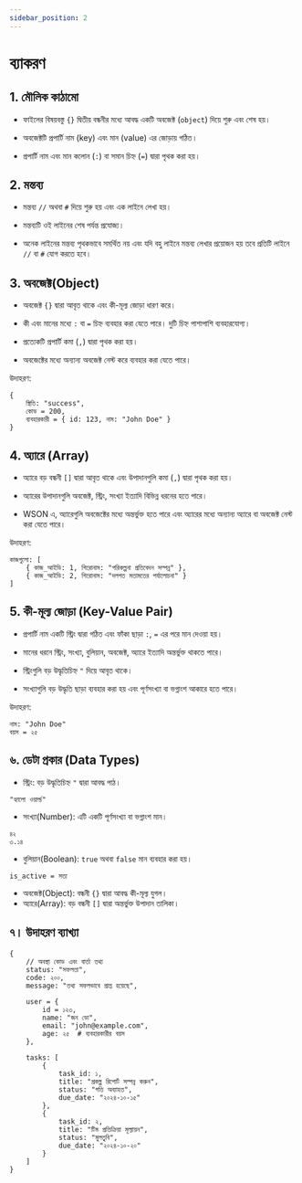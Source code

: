 ```yaml
---
sidebar_position: 2
---
```


# ব্যাকরণ

## 1. মৌলিক কাঠামো

- ফাইলের বিষয়বস্তু `{}` দ্বিতীয় বন্ধনীর মধ্যে আবদ্ধ একটি অবজেক্ট (`object`) দিয়ে শুরু এবং শেষ হয়।

- অবজেক্টটি প্রপার্টি নাম (key) এবং মান (value) এর জোড়ায় গঠিত।

- প্রপার্টি নাম এবং মান কলোন (`:`) বা সমান চিহ্ন (`=`) দ্বারা পৃথক করা হয়।

## 2. মন্তব্য

- মন্তব্য `//` অথবা `#` দিয়ে শুরু হয় এবং এক লাইনে লেখা হয়।

- মন্তব্যটি ওই লাইনের শেষ পর্যন্ত প্রযোজ্য।

- অনেক লাইনের মন্তব্য পৃথকভাবে সমর্থিত নয় এবং যদি বহু লাইনে মন্তব্য লেখার প্রয়োজন হয় তবে প্রতিটি লাইনে `//` বা `#` যোগ করতে হবে।

## 3. অবজেক্ট(Object)

- অবজেক্ট `{}` দ্বারা আবৃত থাকে এবং কী-মূল্য জোড়া ধারণ করে।

- কী এবং মানের মধ্যে `:` বা `=` চিহ্ন ব্যবহার করা যেতে পারে। দুটি চিহ্ন পাশাপাশি ব্যবহারযোগ্য।

- প্রত্যেকটি প্রপার্টি কমা (`,`) দ্বারা পৃথক করা হয়।

- অবজেক্টের মধ্যে অন্যান্য অবজেক্ট নেস্ট করে ব্যবহার করা যেতে পারে।

উদাহরণ:

```
{
    স্থিতি: "success",
    কোড = 200,
    ব্যবহারকারী = { id: 123, নাম: "John Doe" }
}
```

## 4. অ্যারে (Array)

- অ্যারে বড় বন্ধনী `[]` দ্বারা আবৃত থাকে এবং উপাদানগুলি কমা (`,`) দ্বারা পৃথক করা হয়।

- অ্যারের উপাদানগুলি অবজেক্ট, স্ট্রিং, সংখ্যা ইত্যাদি বিভিন্ন ধরনের হতে পারে।

- WSON এ, অ্যারেগুলি অবজেক্টের মধ্যে অন্তর্ভুক্ত হতে পারে এবং অ্যারের মধ্যে অন্যান্য অ্যারে বা অবজেক্ট নেস্ট করা যেতে পারে।

উদাহরণ:

```
কাজগুলো: [
    { কাজ_আইডি: 1, শিরোনাম: "পরিকল্পনা প্রতিবেদন সম্পন্ন" },
    { কাজ_আইডি: 2, শিরোনাম: "দলগত মতামতের পর্যালোচনা" }
]
```

## 5. কী-মূল্য জোড়া (Key-Value Pair)

- প্রপার্টি নাম একটি স্ট্রিং দ্বারা গঠিত এবং ফাঁকা ছাড়া `:`, `=` এর পরে মান দেওয়া হয়।

- মানের ধরনে স্ট্রিং, সংখ্যা, বুলিয়ান, অবজেক্ট, অ্যারে ইত্যাদি অন্তর্ভুক্ত থাকতে পারে।

- স্ট্রিংগুলি বড় উদ্ধৃতিচিহ্ন `"` দিয়ে আবৃত থাকে।

- সংখ্যাগুলি বড় উদ্ধৃতি ছাড়া ব্যবহার করা হয় এবং পূর্ণসংখ্যা বা ভগ্নাংশ আকারে হতে পারে।

উদাহরণ:

```
নাম: "John Doe"
বয়স = ২৫
```

## ৬. ডেটা প্রকার (Data Types)

- স্ট্রিং: বড় উদ্ধৃতিচিহ্ন `"` দ্বারা আবদ্ধ পাঠ।

```
"হ্যালো ওয়ার্ল্ড"
```

- সংখ্যা(Number): এটি একটি পূর্ণসংখ্যা বা ভগ্নাংশ মান।

```
৪২
৩.১৪
```

- বুলিয়ান(Boolean): `true` অথবা `false` মান ব্যবহার করা হয়।

```
is_active = সত্য
```

- অবজেক্ট(Object): বন্ধনী `{}` দ্বারা আবদ্ধ কী-মূল্য যুগল।
- অ্যারে(Array): বড় বন্ধনী `[]` দ্বারা অন্তর্ভুক্ত উপাদান তালিকা।

## ৭। উদাহরণ ব্যাখ্যা

```ws
{
    // অবস্থা কোড এবং বার্তা তথ্য
    status: "সফলতা",
    code: ২০০,
    message: "তথ্য সফলভাবে প্রাপ্ত হয়েছে",

    user = {
        id = ১২৩,
        name: "জন ডো",
        email: "john@example.com",
        age: ২৫  # ব্যবহারকারীর বয়স
    },

    tasks: [
        {
            task_id: ১,
            title: "প্রকল্প রিপোর্ট সম্পন্ন করুন",
            status: "গতি অব্যাহত",
            due_date: "২০২৪-১০-১৫"
        },
        {
            task_id: ২,
            title: "টিম প্রতিক্রিয়া মূল্যায়ন",
            status: "মুলতুবি",
            due_date: "২০২৪-১০-২০"
        }
    ]
}
```